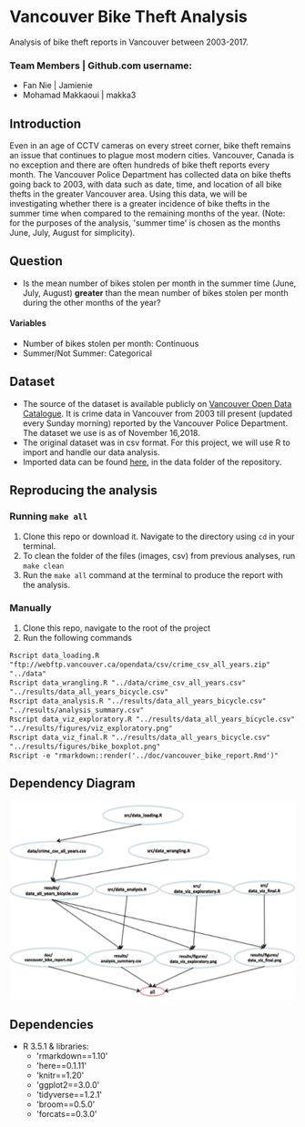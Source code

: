 # Vancouver Bike Theft Analysis
Analysis of bike theft reports in Vancouver between 2003-2017.

### Team Members | Github.com username:
* Fan Nie | Jamienie
* Mohamad Makkaoui | makka3

## Introduction
Even in an age of CCTV cameras on every street corner, bike theft remains an issue that continues to plague most modern cities. 
Vancouver, Canada is no exception and there are often hundreds of bike theft reports every month. The Vancouver Police Department has 
collected data on bike thefts going back to 2003, with data such as date, time, and location of all bike thefts in the greater Vancouver area.
Using this data, we will be investigating whether there is a greater incidence of bike thefts in the summer time when compared to the remaining months of the year.
(Note: for the purposes of the analysis, 'summer time' is chosen as the months June, July, August for simplicity). 

## Question

* Is the mean number of bikes stolen per month in the summer time (June, July, August) **greater** than the mean number of bikes stolen per month during the other months of the year? 

#### Variables

* Number of bikes stolen per month: Continuous
* Summer/Not Summer: Categorical

## Dataset

* The source of the dataset is available publicly on [Vancouver Open Data Catalogue](https://data.vancouver.ca/datacatalogue/crime-data.htm). It is crime data in Vancouver from 2003 till present (updated every Sunday morning) reported by the Vancouver Police Department. The dataset we use is as of November 16,2018.
* The original dataset was in csv format. For this project, we will use R to import and handle our data analysis.
* Imported data can be found [here](https://github.com/UBC-MDS/DSCI_522_Vancouver_Bike_Theft_Analysis/tree/master/data), in the data folder of the repository.

## Reproducing the analysis

### Running `make all`

1. Clone this repo or download it. Navigate to the directory using `cd` in your terminal. 
2. To clean the folder of the files (images, csv) from previous analyses, run `make clean`
3. Run the `make all` command at the terminal to produce the report with the analysis.

### Manually

1. Clone this repo, navigate to the root of the project
2. Run the following commands

```
Rscript data_loading.R "ftp://webftp.vancouver.ca/opendata/csv/crime_csv_all_years.zip"   "../data"
Rscript data_wrangling.R "../data/crime_csv_all_years.csv" "../results/data_all_years_bicycle.csv"
Rscript data_analysis.R "../results/data_all_years_bicycle.csv"  "../results/analysis_summary.csv" 
Rscript data_viz_exploratory.R "../results/data_all_years_bicycle.csv"  "../results/figures/viz_exploratory.png"
Rscript data_viz_final.R "../results/data_all_years_bicycle.csv" "../results/figures/bike_boxplot.png"
Rscript -e "rmarkdown::render('../doc/vancouver_bike_report.Rmd')"
```

## Dependency Diagram

![Dependency Diagram](doc/dependency_diagram.png)

## Dependencies
- R 3.5.1 & libraries:
	- 'rmarkdown==1.10'
	- 'here==0.1.11'
	- 'knitr==1.20'
	- 'ggplot2==3.0.0'
	- 'tidyverse==1.2.1'
	- 'broom==0.5.0'
	- 'forcats==0.3.0'